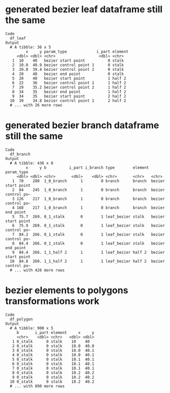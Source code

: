 # generated bezier leaf dataframe still the same

    Code
      df_leaf
    Output
      # A tibble: 36 x 5
             x     y param_type             i_part element
         <dbl> <dbl> <chr>                   <dbl> <chr>  
       1  10    40   bezier start point          0 stalk  
       2  10.0  40.9 bezier control point 1      0 stalk  
       3  20.0  39.4 bezier control point 2      0 stalk  
       4  20    40   bezier end point            0 stalk  
       5  20    40   bezier start point          1 half 2 
       6  22    36   bezier control point 1      1 half 2 
       7  29    35.2 bezier control point 2      1 half 2 
       8  34    35   bezier end point            1 half 2 
       9  34    35   bezier start point          2 half 2 
      10  39    34.8 bezier control point 1      2 half 2 
      # ... with 26 more rows

# generated bezier branch dataframe still the same

    Code
      df_branch
    Output
      # A tibble: 436 x 8
             x     y b          i_part i_branch type        element param_type        
         <dbl> <dbl> <chr>       <dbl>    <dbl> <chr>       <chr>   <chr>             
       1  70    280  1_0_branch      1        0 branch      branch  bezier start point
       2  84    245  1_0_branch      1        0 branch      branch  bezier control po~
       3 126    217  1_0_branch      1        0 branch      branch  bezier control po~
       4 168    217  1_0_branch      1        0 branch      branch  bezier end point  
       5  75.7  269. 0_1_stalk       0        1 leaf_bezier stalk   bezier start point
       6  75.9  269. 0_1_stalk       0        1 leaf_bezier stalk   bezier control po~
       7  84.2  266. 0_1_stalk       0        1 leaf_bezier stalk   bezier control po~
       8  84.4  266. 0_1_stalk       0        1 leaf_bezier stalk   bezier end point  
       9  84.4  266. 1_1_half 2      1        1 leaf_bezier half 2  bezier start point
      10  84.8  260. 1_1_half 2      1        1 leaf_bezier half 2  bezier control po~
      # ... with 426 more rows

# bezier elements to polygons transformations work

    Code
      df_polygon
    Output
      # A tibble: 900 x 5
         b       i_part element     x     y
         <chr>    <dbl> <chr>   <dbl> <dbl>
       1 0_stalk      0 stalk    10    40  
       2 0_stalk      0 stalk    10.0  40.0
       3 0_stalk      0 stalk    10.0  40.1
       4 0_stalk      0 stalk    10.0  40.1
       5 0_stalk      0 stalk    10.1  40.1
       6 0_stalk      0 stalk    10.1  40.1
       7 0_stalk      0 stalk    10.1  40.1
       8 0_stalk      0 stalk    10.2  40.2
       9 0_stalk      0 stalk    10.2  40.2
      10 0_stalk      0 stalk    10.2  40.2
      # ... with 890 more rows

